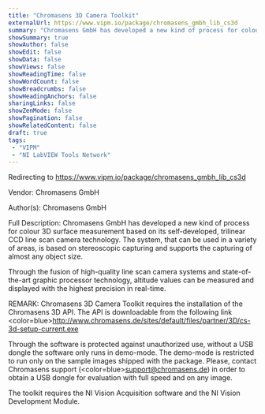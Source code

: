 ```yaml
---
title: "Chromasens 3D Camera Toolkit"
externalUrl: https://www.vipm.io/package/chromasens_gmbh_lib_cs3d
summary: "Chromasens GmbH has developed a new kind of process for colour 3D surface measurement based on its self-developed, trilinear CCD line scan camera technology."
showSummary: true
showAuthor: false
showEdit: false
showData: false
showViews: false
showReadingTime: false
showWordCount: false
showBreadcrumbs: false
showHeadingAnchors: false
sharingLinks: false
showZenMode: false
showPagination: false
showRelatedContent: false
draft: true
tags:
 - "VIPM"
 - "NI LabVIEW Tools Network"
---
```


Redirecting to https://www.vipm.io/package/chromasens_gmbh_lib_cs3d

Vendor: Chromasens GmbH

Author(s): Chromasens GmbH
 
Full Description:
Chromasens GmbH has developed a new kind of process for colour 3D surface measurement based on its self-developed, trilinear CCD line scan camera technology. The system, that can be used in a variety of areas, is based on stereoscopic capturing and supports the capturing of almost any object size.

Through the fusion of high-quality line scan camera systems and state-of-the-art graphic processor technology, altitude values can be measured and displayed with the highest precision in real-time.

REMARK:
Chromasens 3D Camera Toolkit requires the installation of the Chromasens 3D API. The API is downloadable from the following link <color=blue>http://www.chromasens.de/sites/default/files/partner/3D/cs-3d-setup-current.exe</color>

Through the software is protected against unauthorized use, without a USB dongle the software only runs in demo-mode. The demo-mode is restricted to run only on the sample images shipped with the package.
Please, contact Chromasens support (<color=blue>support@chromasens.de</color>) in order to obtain a USB dongle for evaluation with full speed and on any image. 

The toolkit requires the NI Vision Acquisition software and the NI Vision Development Module.